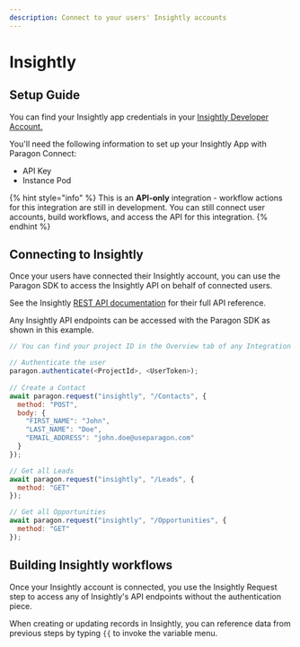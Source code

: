 ```yaml
---
description: Connect to your users' Insightly accounts
---
```


# Insightly

## Setup Guide

You can find your Insightly app credentials in your [Insightly Developer Account.](https://api.insightly.com/v3.1/Help#!/Overview/Introduction)

You'll need the following information to set up your Insightly App with Paragon Connect:

* API Key
* Instance Pod

{% hint style="info" %}
This is an **API-only** integration - workflow actions for this integration are still in development. You can still connect user accounts, build workflows, and access the API for this integration.
{% endhint %}

## Connecting to Insightly

Once your users have connected their Insightly account, you can use the Paragon SDK to access the Insightly API on behalf of connected users.

See the Insightly [REST API documentation](https://api.insightly.com/v3.1/Help#!/Overview/Introduction) for their full API reference.

Any Insightly API endpoints can be accessed with the Paragon SDK as shown in this example.

```javascript
// You can find your project ID in the Overview tab of any Integration

// Authenticate the user
paragon.authenticate(<ProjectId>, <UserToken>);
            
// Create a Contact
await paragon.request("insightly", "/Contacts", {
  method: "POST",
  body: {
    "FIRST_NAME": "John",
    "LAST_NAME": "Doe",
    "EMAIL_ADDRESS": "john.doe@useparagon.com"
  }
});

// Get all Leads
await paragon.request("insightly", "/Leads", {
  method: "GET"
});

// Get all Opportunities
await paragon.request("insightly", "/Opportunities", {
  method: "GET"
});
```

## Building Insightly workflows

Once your Insightly account is connected, you use the Insightly Request step to access any of Insightly's API endpoints without the authentication piece.

When creating or updating records in Insightly, you can reference data from previous steps by typing `{{` to invoke the variable menu.
